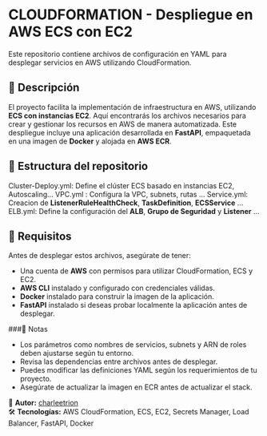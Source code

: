 # CLOUDFORMATION - Despliegue en AWS ECS con EC2

Este repositorio contiene archivos de configuración en YAML para desplegar servicios en AWS utilizando CloudFormation.

## 🚀 Descripción

El proyecto facilita la implementación de infraestructura en AWS, utilizando **ECS con instancias EC2**. Aquí encontrarás los archivos necesarios para crear y gestionar los recursos en AWS de manera automatizada.
Este despliegue incluye una aplicación desarrollada en **FastAPI**, empaquetada en una imagen de **Docker** y alojada en **AWS ECR**.

## 📂 Estructura del repositorio
Cluster-Deploy.yml: Define el clúster ECS basado en instancias EC2, Autoscaling...
VPC.yml :  Configura la VPC, subnets, rutas ...
Service.yml: Creacion de **ListenerRuleHealthCheck**, **TaskDefinition**, **ECSService** ...
ELB.yml: Define la configuración del **ALB**, **Grupo de Seguridad** y **Listener** ...

## 📌 Requisitos

Antes de desplegar estos archivos, asegúrate de tener:

- Una cuenta de **AWS** con permisos para utilizar CloudFormation, ECS y EC2.
- **AWS CLI** instalado y configurado con credenciales válidas.
- **Docker** instalado para construir la imagen de la aplicación.
- **FastAPI** instalado si deseas probar localmente la aplicación antes de desplegar.

###📌 Notas

- Los parámetros como nombres de servicios, subnets y ARN de roles deben ajustarse según tu entorno.
- Revisa las dependencias entre archivos antes de desplegar.
- Puedes modificar las definiciones YAML según los requerimientos de tu proyecto.
- Asegúrate de actualizar la imagen en ECR antes de actualizar el stack.

📌 **Autor:** [charleetrion](https://github.com/charleetrion)  
🛠️ **Tecnologías:** AWS CloudFormation, ECS, EC2, Secrets Manager, Load Balancer, FastAPI, Docker
